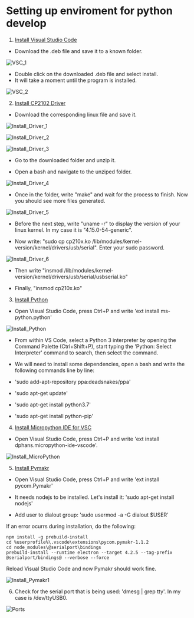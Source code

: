 # Setting up enviroment for python develop

1. [Install Visual Studio Code](https://code.visualstudio.com/download "VSC Download")

- Download the .deb file and save it to a known folder.

![VSC_1](https://github.com/juanpablopizarro/iot-bootcamp/blob/develop/images/Install_VSC_1.png)

- Double click on the downloaded .deb file and select install. 
- It will take a moment until the program is installed.

![VSC_2](https://github.com/juanpablopizarro/iot-bootcamp/blob/develop/images/Install_VSC_2.png)

2. [Install CP2102 Driver](https://www.silabs.com/products/development-tools/software/usb-to-uart-bridge-vcp-drivers "CP2102")

- Download the corresponding linux file and save it.

![Install_Driver_1](https://github.com/juanpablopizarro/iot-bootcamp/blob/develop/images/Install_Driver_1.png)

![Install_Driver_2](https://github.com/juanpablopizarro/iot-bootcamp/blob/develop/images/Install_Driver_2.png)

![Install_Driver_3](https://github.com/juanpablopizarro/iot-bootcamp/blob/develop/images/Install_Driver_3.png)

- Go to the downloaded folder and unzip it.

- Open a bash and navigate to the unziped folder.

![Install_Driver_4](https://github.com/juanpablopizarro/iot-bootcamp/blob/develop/images/Install_Driver_4.png)

- Once in the folder, write "make" and wait for the process to finish. Now you should see more files generated.

![Install_Driver_5](https://github.com/juanpablopizarro/iot-bootcamp/blob/develop/images/Install_Driver_5.png)

- Before the next step, write "uname -r" to display the version of your linux kernel. In my case it is "4.15.0-54-generic".

- Now write: "sudo cp cp210x.ko /lib/modules/kernel-version/kernel/drivers/usb/serial". Enter your sudo password.
  
![Install_Driver_6](https://github.com/juanpablopizarro/iot-bootcamp/blob/develop/images/Install_Driver_6.png)

- Then write "insmod /lib/modules/kernel-version/kernel/drivers/usb/serial/usbserial.ko"

- Finally, "insmod cp210x.ko"

3. [Install Python](https://marketplace.visualstudio.com/items?itemName=ms-python.python "Python Install")

- Open Visual Studio Code, press Ctrl+P and write 'ext install ms-python.python' 

![Install_Python](https://github.com/juanpablopizarro/iot-bootcamp/blob/develop/images/Python_Install.png)

- From within VS Code, select a Python 3 interpreter by opening the Command Palette (Ctrl+Shift+P), start typing the 'Python: Select Interpreter' command to search, then select the command.

- We will need to install some dependencies, open a bash and write the following commands line by line:

- 'sudo add-apt-repository ppa:deadsnakes/ppa'
- 'sudo apt-get update'
- 'sudo apt-get install python3.7'
- 'sudo apt-get install python-pip'

4. [Install Micropython IDE for VSC](https://marketplace.visualstudio.com/items?itemName=dphans.micropython-ide-vscode "Micropython IDE")

- Open Visual Studio Code, press Ctrl+P and write 'ext install dphans.micropython-ide-vscode'.

![Install_MicroPython](https://github.com/juanpablopizarro/iot-bootcamp/blob/develop/images/Micropython_Install.png)

5. [Install Pymakr](https://marketplace.visualstudio.com/items?itemName=pycom.Pymakr "Pymakr")

- Open Visual Studio Code, press Ctrl+P and write 'ext install pycom.Pymakr' 

- It needs nodejs to be installed. Let's install it: 'sudo apt-get install nodejs'

- Add user to dialout group: 'sudo usermod -a -G dialout $USER'

If an error ocurrs during installation, do the following:

```
npm install -g prebuild-install
cd %userprofile%\.vscode\extensions\pycom.pymakr-1.1.2
cd node_modules\@serialport\bindings
prebuild-install --runtime electron --target 4.2.5 --tag-prefix @serialport/bindings@ --verbose --force
```
Reload Visual Studio Code and now Pymakr should work fine.

![Install_Pymakr1](https://github.com/juanpablopizarro/iot-bootcamp/blob/develop/images/Pymkr_Install.png)

6. Check for the serial port that is being used: 'dmesg | grep tty'. In my case is /dev/ttyUSB0.

![Ports](https://github.com/juanpablopizarro/iot-bootcamp/blob/develop/images/Ports.png)

